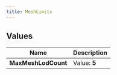 ```yaml
---
title: MeshLimits
---
```


## Values

| Name | Description |
| ---- | ----------- |
| **MaxMeshLodCount** | Value: **5** |

